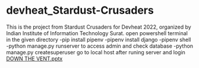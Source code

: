 # devheat_Stardust-Crusaders
This is the project from Stardust Crusaders for Devheat 2022, organized by Indian Institute of Information Technology Surat.
open powershell terminal in the given directory
-pip install pipenv
-pipenv install django
-pipenv shell
-python manage.py runserver
to access admin and check database
-python manage.py createsuperuser
go to local host after runing server and login
[DOWN THE VENT.pptx](https://github.com/Shenanigunr/devheat_Stardust-Crusaders/files/10047133/DOWN.THE.VENT.pptx)
